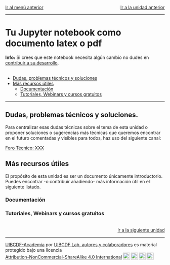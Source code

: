 <p style="text-align:left;">
   <a href="../README.md">Ir al menú anterior</a>
   <span style="float:right;">
        <a href="../A_slides/A_slides.md">Ir a la unidad anterior</a>
   </span>
</p>

-----

# Tu Jupyter notebook como documento latex o pdf

<div class="alert alert-info" role="alert">
<strong>Info:</strong> Si crees que este notebook necesita algún cambio no dudes en <a href="../../../../UIBCDF-Academia/Como_contribuir/Como_contribuir.md" class="alert-link">contribuir a su desarrollo</a>.
</div>

<br>

- [Dudas, problemas técnicos y soluciones](#dudas)
- [Más recursos útiles](#recursos)
   - [Documentación](#documentacion)
   - [Tutoriales, Webinars y cursos gratuitos](#tutoriales)

---

## Dudas, problemas técnicos y soluciones. <a class="anchor" id="dudas"></a>

Para centralizar esas dudas técnicas sobre el tema de esta unidad o proponer soluciones o sugerencias más técnicas que queremos encontrar en el futuro comentadas y visibles para todos, haz uso del siguiente canal:

[Foro Técnico: XXX](https://github.com/uibcdf/Academia/issues/X)

## Más recursos útiles <a class="anchor" id="recursos"></a>

El propósito de esta unidad es ser un documento únicamente introductorio. Puedes encontrar -o contribuir añadiendo- más información útil en el siguiente listado.

### Documentación <a class="anchor" id="documentacion"></a>


### Tutoriales, Webinars y cursos gratuitos <a class="anchor" id="tutoriales"></a>


<br>

<div style='text-align: right;'> <a href="../../Lenguajes_marcado/README.md">Ir a la siguiente unidad</a> </div>

-------
<p xmlns:cc="http://creativecommons.org/ns#" xmlns:dct="http://purl.org/dc/terms/"><a property="dct:title" rel="cc:attributionURL" href="https://github.com/uibcdf/Academia">UIBCDF-Academia</a> por <a rel="cc:attributionURL dct:creator" property="cc:attributionName" href="https://github.com/uibcdf/Academia/graphs/contributors">UIBCDF Lab, autores y colaboradores</a> es material protegido bajo una licencia <a href="http://creativecommons.org/licenses/by-nc-sa/4.0/deed.es?ref=chooser-v1" target="_blank" rel="license noopener noreferrer" style="display:inline-block;">Attribution-NonCommercial-ShareAlike 4.0 International<img style="height:22px!important;margin-left:3px;vertical-align:text-bottom;" src="https://mirrors.creativecommons.org/presskit/icons/cc.svg?ref=chooser-v1"><img style="height:22px!important;margin-left:3px;vertical-align:text-bottom;" src="https://mirrors.creativecommons.org/presskit/icons/by.svg?ref=chooser-v1"><img style="height:22px!important;margin-left:3px;vertical-align:text-bottom;" src="https://mirrors.creativecommons.org/presskit/icons/nc.svg?ref=chooser-v1"><img style="height:22px!important;margin-left:3px;vertical-align:text-bottom;" src="https://mirrors.creativecommons.org/presskit/icons/sa.svg?ref=chooser-v1"></a></p>


